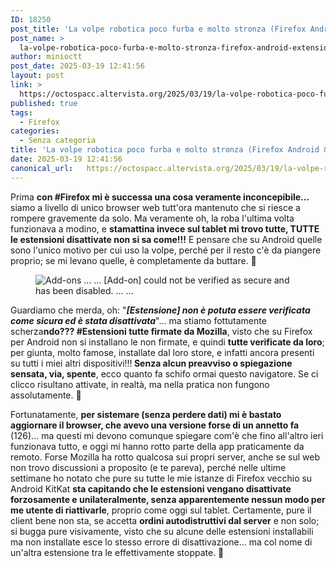 ```yaml
---
ID: 18250
post_title: 'La volpe robotica poco furba e molto stronza (Firefox Android &#8220;[Add-on] could not be verified as secure and has been disabled&#8221;)'
post_name: >
  la-volpe-robotica-poco-furba-e-molto-stronza-firefox-android-extension-could-not-be-verified-as-secure-and-has-been-disabled
author: minioctt
post_date: 2025-03-19 12:41:56
layout: post
link: >
  https://octospacc.altervista.org/2025/03/19/la-volpe-robotica-poco-furba-e-molto-stronza-firefox-android-extension-could-not-be-verified-as-secure-and-has-been-disabled/
published: true
tags:
  - Firefox
categories:
  - Senza categoria
title: 'La volpe robotica poco furba e molto stronza (Firefox Android &#8220;[Add-on] could not be verified as secure and has been disabled&#8221;)'
date: 2025-03-19 12:41:56
canonical_url:   https://octospacc.altervista.org/2025/03/19/la-volpe-robotica-poco-furba-e-molto-stronza-firefox-android-extension-could-not-be-verified-as-secure-and-has-been-disabled/
---
```

<!-- wp:paragraph -->
<p>Prima <strong>con #Firefox mi è successa una cosa veramente inconcepibile...</strong> siamo a livello di unico browser web tutt'ora mantenuto che si riesce a rompere gravemente da solo. Ma veramente oh, la roba l'ultima volta funzionava a modino, e <strong>stamattina invece sul tablet mi trovo tutte, TUTTE le estensioni disattivate non si sa come!!!</strong> E pensare che su Android quelle sono l'unico motivo per cui uso la volpe, perché per il resto c'è da piangere proprio; se mi levano quelle, è completamente da buttare. 💩</p>
<!-- /wp:paragraph -->

<!-- wp:image {"id":18249,"sizeSlug":"large","linkDestination":"none"} -->
<figure class="wp-block-image size-large"><img src="{{site.cdnurl}}/assets/uploads/2025/03/screenshot_20250319_101016_firefox-beta483170869665122957-864x1440.jpg" alt="Add-ons
...
...
[Add-on] could not be verified as secure and has been disabled.
...
..." class="wp-image-18249"/></figure>
<!-- /wp:image -->

<!-- wp:paragraph -->
<p>Guardiamo che merda, oh: "<em><strong>[Estensione] non è potuta essere verificata come sicura ed è stata disattivata</strong></em>"... ma stiamo fottutamente scherza<strong>ndo??? #Estensioni tutte firmate da Mozilla</strong>, visto che su Firefox per Android non si installano le non firmate, e quindi <strong>tutte verificate da loro</strong>; per giunta, molto famose, installate dal loro store, e infatti ancora presenti su tutti i miei altri dispositivi!!!<strong> Senza alcun preavviso o spiegazione sensata, via, spente</strong>, ecco quanto fa schifo ormai questo navigatore. Se ci clicco risultano attivate, in realtà, ma nella pratica non fungono assolutamente. 🤮</p>
<!-- /wp:paragraph -->

<!-- wp:paragraph -->
<p>Fortunatamente, <strong>per sistemare (senza perdere dati) mi è bastato aggiornare il browser, che avevo una versione forse di un annetto fa</strong> (126)... ma questi mi devono comunque spiegare com'è che fino all'altro ieri funzionava tutto, e oggi mi hanno rotto parte della app praticamente da remoto. Forse Mozilla ha rotto qualcosa sui propri server, anche se sul web non trovo discussioni a proposito (e te pareva), perché nelle ultime settimane ho notato che pure su tutte le mie istanze di Firefox vecchio su Android KitKat <strong>sta capitando che le estensioni vengano disattivate forzosamente e unilateralmente, senza apparentemente nessun modo per me utente di riattivarle</strong>, proprio come oggi sul tablet. Certamente, pure il client bene non sta, se accetta <strong>ordini autodistruttivi dal server</strong> e non solo; si bugga pure visivamente, visto che su alcune delle estensioni installabili ma non installate esce lo stesso errore di disattivazione... ma col nome di un'altra estensione tra le effettivamente stoppate. 💨</p>
<!-- /wp:paragraph -->